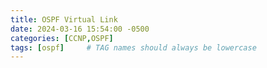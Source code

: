 ```yaml
---
title: OSPF Virtual Link
date: 2024-03-16 15:54:00 -0500
categories: [CCNP,OSPF]
tags: [ospf]     # TAG names should always be lowercase
---
```


